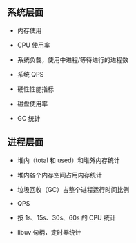 ## 系统层面

- 内存使用

- CPU 使用率

- 系统负载，使用中进程/等待进行的进程数

- 系统 QPS

- 硬性性能指标

- 磁盘使用率

- GC 统计

## 进程层面
- 堆内（total 和 used）和堆外内存统计

- 堆内各个内存空间占用内存统计

- 垃圾回收（GC）占整个进程运行时间比例

- QPS

- 按 1s、15s、30s、60s 的 CPU 统计

- libuv 句柄，定时器统计
